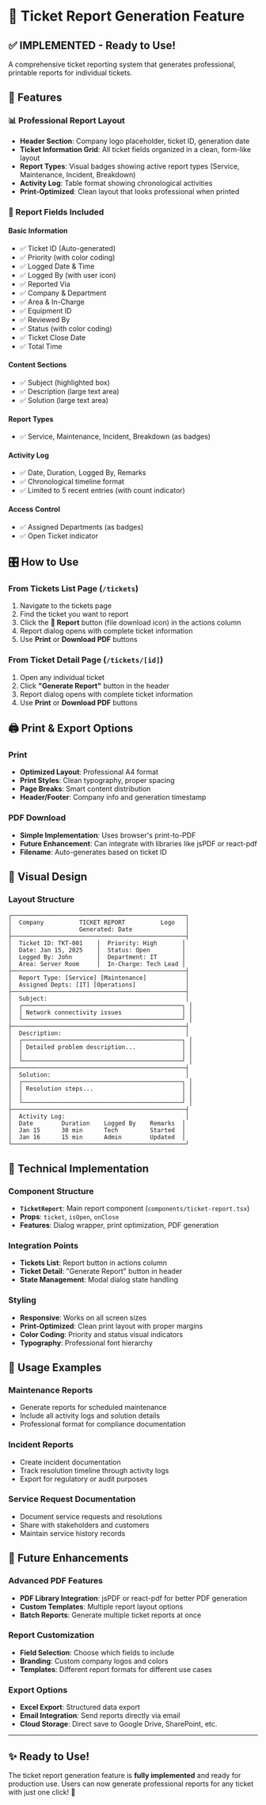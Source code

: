 # 🎫 Ticket Report Generation Feature

## ✅ **IMPLEMENTED - Ready to Use!**

A comprehensive ticket reporting system that generates professional, printable reports for individual tickets.

## 🚀 **Features**

### **📊 Professional Report Layout**
- **Header Section**: Company logo placeholder, ticket ID, generation date
- **Ticket Information Grid**: All ticket fields organized in a clean, form-like layout
- **Report Types**: Visual badges showing active report types (Service, Maintenance, Incident, Breakdown)
- **Activity Log**: Table format showing chronological activities
- **Print-Optimized**: Clean layout that looks professional when printed

### **🎯 Report Fields Included**

#### **Basic Information**
- ✅ Ticket ID (Auto-generated)
- ✅ Priority (with color coding)
- ✅ Logged Date & Time
- ✅ Logged By (with user icon)
- ✅ Reported Via
- ✅ Company & Department
- ✅ Area & In-Charge
- ✅ Equipment ID
- ✅ Reviewed By
- ✅ Status (with color coding)
- ✅ Ticket Close Date
- ✅ Total Time

#### **Content Sections**
- ✅ Subject (highlighted box)
- ✅ Description (large text area)
- ✅ Solution (large text area)

#### **Report Types**
- ✅ Service, Maintenance, Incident, Breakdown (as badges)

#### **Activity Log**
- ✅ Date, Duration, Logged By, Remarks
- ✅ Chronological timeline format
- ✅ Limited to 5 recent entries (with count indicator)

#### **Access Control**
- ✅ Assigned Departments (as badges)
- ✅ Open Ticket indicator

## 🎛️ **How to Use**

### **From Tickets List Page (`/tickets`)**
1. Navigate to the tickets page
2. Find the ticket you want to report
3. Click the **📄 Report** button (file download icon) in the actions column
4. Report dialog opens with complete ticket information
5. Use **Print** or **Download PDF** buttons

### **From Ticket Detail Page (`/tickets/[id]`)**
1. Open any individual ticket
2. Click **"Generate Report"** button in the header
3. Report dialog opens with complete ticket information
4. Use **Print** or **Download PDF** buttons

## 🖨️ **Print & Export Options**

### **Print**
- **Optimized Layout**: Professional A4 format
- **Print Styles**: Clean typography, proper spacing
- **Page Breaks**: Smart content distribution
- **Header/Footer**: Company info and generation timestamp

### **PDF Download**
- **Simple Implementation**: Uses browser's print-to-PDF
- **Future Enhancement**: Can integrate with libraries like jsPDF or react-pdf
- **Filename**: Auto-generates based on ticket ID

## 🎨 **Visual Design**

### **Layout Structure**
```
┌─────────────────────────────────────────────────┐
│  Company          TICKET REPORT          Logo   │
│                   Generated: Date               │
├─────────────────────────────────────────────────┤
│  Ticket ID: TKT-001    │  Priority: High       │
│  Date: Jan 15, 2025    │  Status: Open         │
│  Logged By: John       │  Department: IT       │
│  Area: Server Room     │  In-Charge: Tech Lead │
├─────────────────────────────────────────────────┤
│  Report Type: [Service] [Maintenance]           │
│  Assigned Depts: [IT] [Operations]              │
├─────────────────────────────────────────────────┤
│  Subject:                                       │
│  ┌─────────────────────────────────────────────┐ │
│  │ Network connectivity issues                 │ │
│  └─────────────────────────────────────────────┘ │
├─────────────────────────────────────────────────┤
│  Description:                                   │
│  ┌─────────────────────────────────────────────┐ │
│  │ Detailed problem description...             │ │
│  │                                             │ │
│  └─────────────────────────────────────────────┘ │
├─────────────────────────────────────────────────┤
│  Solution:                                      │
│  ┌─────────────────────────────────────────────┐ │
│  │ Resolution steps...                         │ │
│  │                                             │ │
│  └─────────────────────────────────────────────┘ │
├─────────────────────────────────────────────────┤
│  Activity Log:                                  │
│  Date        Duration    Logged By    Remarks  │
│  Jan 15      30 min      Tech         Started  │
│  Jan 16      15 min      Admin        Updated  │
└─────────────────────────────────────────────────┘
```

## 🔧 **Technical Implementation**

### **Component Structure**
- **`TicketReport`**: Main report component (`components/ticket-report.tsx`)
- **Props**: `ticket`, `isOpen`, `onClose`
- **Features**: Dialog wrapper, print optimization, PDF generation

### **Integration Points**
- **Tickets List**: Report button in actions column
- **Ticket Detail**: "Generate Report" button in header
- **State Management**: Modal dialog state handling

### **Styling**
- **Responsive**: Works on all screen sizes
- **Print-Optimized**: Clean print layout with proper margins
- **Color Coding**: Priority and status visual indicators
- **Typography**: Professional font hierarchy

## 🚀 **Usage Examples**

### **Maintenance Reports**
- Generate reports for scheduled maintenance
- Include all activity logs and solution details
- Professional format for compliance documentation

### **Incident Reports**
- Create incident documentation
- Track resolution timeline through activity logs
- Export for regulatory or audit purposes

### **Service Request Documentation**
- Document service requests and resolutions
- Share with stakeholders and customers
- Maintain service history records

## 🔮 **Future Enhancements**

### **Advanced PDF Features**
- **PDF Library Integration**: jsPDF or react-pdf for better PDF generation
- **Custom Templates**: Multiple report layout options
- **Batch Reports**: Generate multiple ticket reports at once

### **Report Customization**
- **Field Selection**: Choose which fields to include
- **Branding**: Custom company logos and colors
- **Templates**: Different report formats for different use cases

### **Export Options**
- **Excel Export**: Structured data export
- **Email Integration**: Send reports directly via email
- **Cloud Storage**: Direct save to Google Drive, SharePoint, etc.

---

## ✨ **Ready to Use!**

The ticket report generation feature is **fully implemented** and ready for production use. Users can now generate professional reports for any ticket with just one click! 🎉